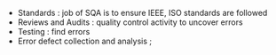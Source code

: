 - Standards : job of SQA is to ensure IEEE, ISO standards are followed
- Reviews and Audits : quality control activity to uncover errors 
- Testing : find errors
- Error defect collection and analysis ; 
